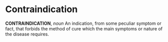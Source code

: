 # Contraindication

**CONTRAINDICATION**, _noun_ An indication, from some peculiar symptom or fact, that forbids the method of cure which the main symptoms or nature of the disease requires.